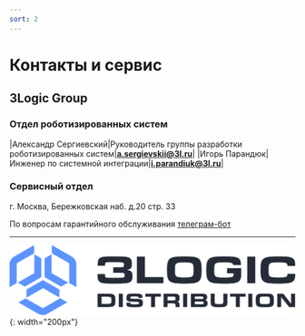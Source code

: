 ```yaml
---
sort: 2
---
```


# Контакты и сервис

## 3Logic Group 



### Отдел роботизированных систем

|Александр Сергиевский|Руководитель группы разработки роботизированных систем|**a.sergievskii@3l.ru**|
|Игорь Парандюк|Инженер по системной интеграции|**i.parandiuk@3l.ru**|



### Сервисный отдел

г. Москва, Бережковская наб. д.20 стр. 33

По вопросам гарантийного обслуживания [телеграм-бот](https://t.me/robosobaka_bot)





---

![3Logic Logo](/assets/images/3l_logo.svg){: width="200px"}



